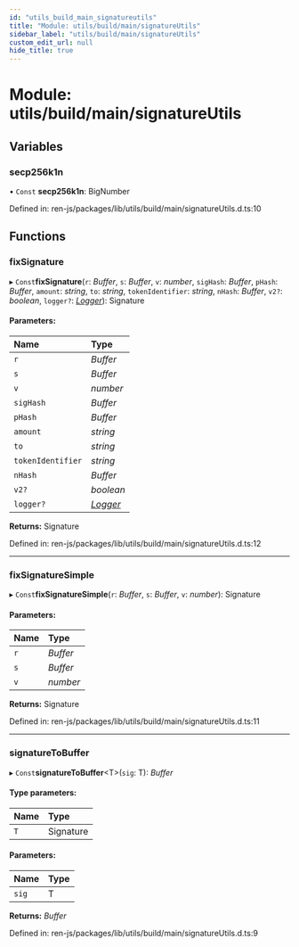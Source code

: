```yaml
---
id: "utils_build_main_signatureutils"
title: "Module: utils/build/main/signatureUtils"
sidebar_label: "utils/build/main/signatureUtils"
custom_edit_url: null
hide_title: true
---
```


# Module: utils/build/main/signatureUtils

## Variables

### secp256k1n

• `Const` **secp256k1n**: BigNumber

Defined in: ren-js/packages/lib/utils/build/main/signatureUtils.d.ts:10

## Functions

### fixSignature

▸ `Const`**fixSignature**(`r`: *Buffer*, `s`: *Buffer*, `v`: *number*, `sigHash`: *Buffer*, `pHash`: *Buffer*, `amount`: *string*, `to`: *string*, `tokenIdentifier`: *string*, `nHash`: *Buffer*, `v2?`: *boolean*, `logger?`: [*Logger*](../interfaces/interfaces_build_main_logger.logger.md)): Signature

#### Parameters:

Name | Type |
:------ | :------ |
`r` | *Buffer* |
`s` | *Buffer* |
`v` | *number* |
`sigHash` | *Buffer* |
`pHash` | *Buffer* |
`amount` | *string* |
`to` | *string* |
`tokenIdentifier` | *string* |
`nHash` | *Buffer* |
`v2?` | *boolean* |
`logger?` | [*Logger*](../interfaces/interfaces_build_main_logger.logger.md) |

**Returns:** Signature

Defined in: ren-js/packages/lib/utils/build/main/signatureUtils.d.ts:12

___

### fixSignatureSimple

▸ `Const`**fixSignatureSimple**(`r`: *Buffer*, `s`: *Buffer*, `v`: *number*): Signature

#### Parameters:

Name | Type |
:------ | :------ |
`r` | *Buffer* |
`s` | *Buffer* |
`v` | *number* |

**Returns:** Signature

Defined in: ren-js/packages/lib/utils/build/main/signatureUtils.d.ts:11

___

### signatureToBuffer

▸ `Const`**signatureToBuffer**<T\>(`sig`: T): *Buffer*

#### Type parameters:

Name | Type |
:------ | :------ |
`T` | Signature |

#### Parameters:

Name | Type |
:------ | :------ |
`sig` | T |

**Returns:** *Buffer*

Defined in: ren-js/packages/lib/utils/build/main/signatureUtils.d.ts:9
